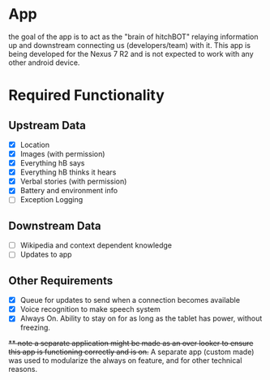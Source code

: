 App
========

the goal of the app is to act as the "brain of hitchBOT" relaying information up and downstream connecting us (developers/team) with it. This app is being developed for the Nexus 7 R2 and is not expected to work with any other android device.

# Required Functionality #

Upstream Data
---

- [x] Location
- [x] Images (with permission)
- [x] Everything hB says
- [x] Everything hB thinks it hears
- [x] Verbal stories (with permission)
- [x] Battery and environment info
- [ ] Exception Logging

Downstream Data
---

- [ ] Wikipedia and context dependent knowledge
- [ ] Updates to app

Other Requirements
---

- [x] Queue for updates to send when a connection becomes available
- [x] Voice recognition to make speech system
- [x] Always On. Ability to stay on for as long as the tablet has power, without freezing.

<s>** note a separate application might be made as an over looker to ensure this app is functioning correctly and is on.</s>
A separate app (custom made) was used to modularize the always on feature, and for other technical reasons.
